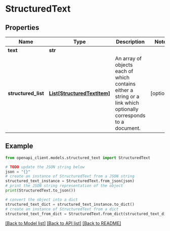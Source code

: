 # StructuredText


## Properties

Name | Type | Description | Notes
------------ | ------------- | ------------- | -------------
**text** | **str** |  | 
**structured_list** | [**List[StructuredTextItem]**](StructuredTextItem.md) | An array of objects each of which contains either a string or a link which optionally corresponds to a document. | [optional] 

## Example

```python
from openapi_client.models.structured_text import StructuredText

# TODO update the JSON string below
json = "{}"
# create an instance of StructuredText from a JSON string
structured_text_instance = StructuredText.from_json(json)
# print the JSON string representation of the object
print(StructuredText.to_json())

# convert the object into a dict
structured_text_dict = structured_text_instance.to_dict()
# create an instance of StructuredText from a dict
structured_text_from_dict = StructuredText.from_dict(structured_text_dict)
```
[[Back to Model list]](../README.md#documentation-for-models) [[Back to API list]](../README.md#documentation-for-api-endpoints) [[Back to README]](../README.md)



